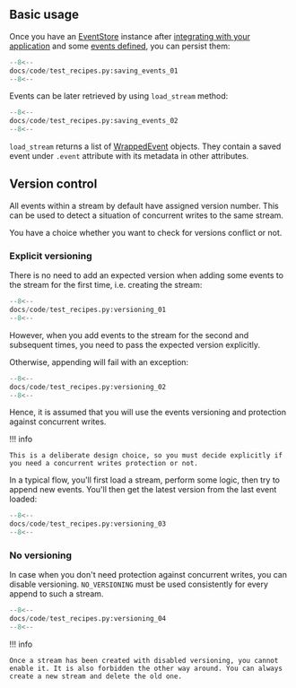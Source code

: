 ## Basic usage

Once you have an [EventStore](../reference/event_store/event_store.md#event_sourceryevent_storeeventstore) instance after [integrating with your application](integrate.md) and some [events defined](defining_events.md), you can persist them:

```python
--8<--
docs/code/test_recipes.py:saving_events_01
--8<--
```

Events can be later retrieved by using `load_stream` method:

```python
--8<--
docs/code/test_recipes.py:saving_events_02
--8<--
```

`load_stream` returns a list of [WrappedEvent](../reference/event_store/event.md#event_sourceryevent_storeeventwrappedevent) objects. They contain a saved event under `.event` attribute with its metadata in other attributes.

## Version control

All events within a stream by default have assigned version number. This can be used to detect a situation of concurrent writes to the same stream.

You have a choice whether you want to check for versions conflict or not.

### Explicit versioning

There is no need to add an expected version when adding some events to the stream for the first time, i.e. creating the stream:

```python
--8<--
docs/code/test_recipes.py:versioning_01
--8<--
```

However, when you add events to the stream for the second and subsequent times, you need to pass the expected version explicitly.

Otherwise, appending will fail with an exception:

```python
--8<--
docs/code/test_recipes.py:versioning_02
--8<--
```

Hence, it is assumed that you will use the events versioning and protection against concurrent writes.

!!! info

    This is a deliberate design choice, so you must decide explicitly if you need a concurrent writes protection or not.

In a typical flow, you'll first load a stream, perform some logic, then try to append new events. You'll then get the latest version from the last event loaded:

```python
--8<--
docs/code/test_recipes.py:versioning_03
--8<--
```

### No versioning

In case when you don't need protection against concurrent writes, you can disable versioning. `NO_VERSIONING` must be used consistently for every append to such a stream.

```python
--8<--
docs/code/test_recipes.py:versioning_04
--8<--
```

!!! info

    Once a stream has been created with disabled versioning, you cannot enable it. It is also forbidden the other way around. You can always create a new stream and delete the old one.

